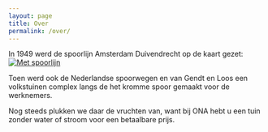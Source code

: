 ```yaml
---
layout: page
title: Over
permalink: /over/
---
```

In 1949 werd de spoorlijn Amsterdam Duivendrecht op de kaart gezet:
[![Met spoorlijn]({{site.baseurl}}/assets/img/MetSpoorlijn.png)](https://www.topotijdreis.nl/)

Toen werd ook de Nederlandse spoorwegen en van Gendt en Loos een volkstuinen complex langs de het kromme spoor gemaakt voor de werknemers.

Nog steeds plukken we daar de vruchten van, want bij ONA hebt u
een tuin zonder water of stroom voor een betaalbare prijs.
